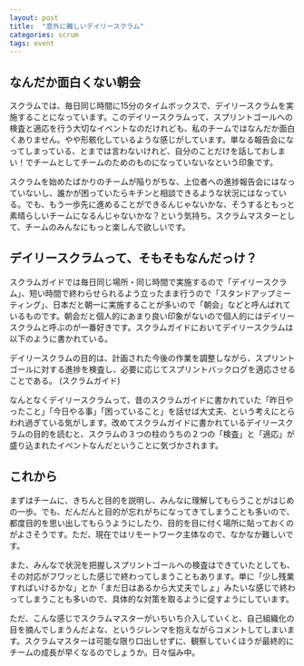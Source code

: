 ```yaml
---
layout: post
title:  "意外に難しいデイリースクラム"
categories: scrum
tags: event
---
```

## なんだか面白くない朝会
スクラムでは、毎日同じ時間に15分のタイムボックスで、デイリースクラムを実施することになっています。このデイリースクラムって、スプリントゴールへの検査と適応を行う大切なイベントなのだけれども、私のチームではなんだか面白くありません。やや形骸化しているような感じがしています。単なる報告会になってしまっている、とまでは言わないけれど、自分のことだけを話しておしまい！でチームとしてチームのためのものになっていないなという印象です。
<!--more-->

スクラムを始めたばかりのチームが陥りがちな、上位者への進捗報告会にはなっていないし、誰かが困っていたらキチンと相談できるような状況にはなっている。でも、もう一歩先に進めることができるんじゃないかな、そうするともっと素晴らしいチームになるんじゃないかな？という気持ち。スクラムマスターとして、チームのみんなにもっと楽しんで欲しいです。


## デイリースクラムって、そもそもなんだっけ？

スクラムガイドでは毎日同じ場所・同じ時間で実施するので「デイリースクラム」、短い時間で終わらせられるよう立ったまま行うので「スタンドアップミーティング」、日本だと朝一に実施することが多いので「朝会」などと呼んばれているものです。朝会だと個人的にあまり良い印象がないので個人的にはデイリースクラムと呼ぶのが一番好きです。スクラムガイドにおいてデイリースクラムは以下のように書かれている。

デイリースクラムの目的は、計画された今後の作業を調整しながら、スプリントゴールに対する進捗を検査し、必要に応じてスプリントバックログを適応させることである。 (スクラムガイド)

なんとなくデイリースクラムって、昔のスクラムガイドに書かれていた「昨日やったこと」「今日やる事」「困っていること」を話せば大丈夫、という考えにとらわれ過ぎている気がします。改めてスクラムガイドに書かれているデイリースクラムの目的を読むと、スクラムの３つの柱のうちの２つの「検査」と「適応」が盛り込まれたイベントなんだということに気づかされます。

## これから

まずはチームに、きちんと目的を説明し、みんなに理解してもらうことがはじめの一歩。でも、だんだんと目的が忘れがちになってきてしまうことも多いので、都度目的を思い出してもらうようにしたり、目的を目に付く場所に貼っておくのがよさそうです。ただ、現在ではリモートワーク主体なので、なかなか難しいです。

また、みんなで状況を把握しスプリントゴールへの検査はできていたとしても、その対応がフワッとした感じで終わってしまうこともあります。単に「少し残業すればいけるかな」とか「まだ日はあるから大丈夫でしょ」みたいな感じで終わってしまうことも多いので、具体的な対策を取るように促すようにしています。

ただ、こんな感じでスクラムマスターがいちいち介入していくと、自己組織化の目を摘んでしまうんだよな、というジレンマを抱えながらコメントしてしまいます。スクラムマスターは可能な限り口出しせずに、観察していくほうが最終的にチームの成長が早くなるのでしょうか。日々悩み中。
